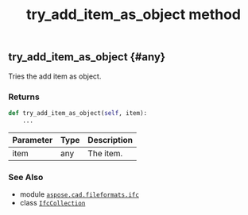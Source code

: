 ﻿---
title: try_add_item_as_object method
second_title: Aspose.CAD for Python via .NET API References
description: 
type: docs
weight: 20
url: /python-net/aspose.cad.fileformats.ifc/ifccollection/try_add_item_as_object/
is_root: false
---

## try_add_item_as_object {#any}

Tries the add item as object.


### Returns 





```python
def try_add_item_as_object(self, item):
    ...
```


| Parameter | Type | Description |
| :- | :- | :- |
| item | any | The item. |



### See Also
* module [`aspose.cad.fileformats.ifc`](../../)
* class [`IfcCollection`](/cad/python-net/aspose.cad.fileformats.ifc/ifccollection)
